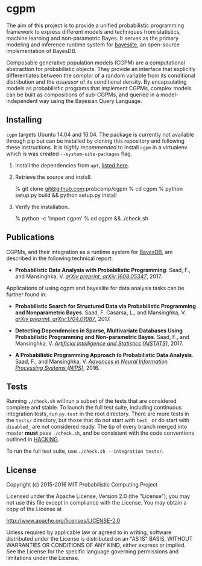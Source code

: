 # cgpm

The aim of this project is to provide a unified probabilistic programming
framework to express different models and techniques from statistics, machine
learning and non-parametric Bayes. It serves as the primary modeling and
inference runtime system for [bayeslite](https://github.com/probcomp/bayeslite),
an open-source implementation of BayesDB.

Composable generative population models (CGPM) are a computational abstraction
for probabilistic objects. They provide an interface that explicitly
differentiates between the _sampler_ of a random variable from its conditional
distribution and the _assessor_ of its conditional density. By encapsulating
models as probabilistic programs that implement CGPMs, complex models can be
built as compositions of sub-CGPMs, and queried in a model-independent way
using the Bayesian Query Language.

## Installing

`cgpm` targets Ubuntu 14.04 and 16.04. The package is currently not available
through pip but can be installed by cloning this repository and following these
instructions. It is _highly recommended_ to install `cgpm` in a virtualenv which
is was created `--system-site-packages` flag.

1. Install the dependencies from `apt`, [listed here](https://github.com/probcomp/cgpm/blob/master/docker/ubuntu1404#L4-L14).

2. Retrieve the source and install.

    % git clone git@github.com:probcomp/cgpm
    % cd cgpm
    % python setup.py build && python setup.py install

3. Verify the installation.

    % python -c 'import cgpm'
    % cd cgpm && ./check.sh

## Publications

CGPMs, and their integration as a runtime system for
[BayesDB](probcomp.csail.mit.edu/bayesdb/), are described in the following
technical report:

- __Probabilistic Data Analysis with Probabilistic Programming__.
Saad, F., and Mansinghka, V. [_arXiv preprint, arXiv:1608.05347_](https://arxiv.org/abs/1608.05347), 2017.

Applications of using cgpm and bayeslite for data analysis tasks can be further
found in:

- __Probabilistic Search for Structured Data via Probabilistic Programming and Nonparametric Bayes__.
Saad, F. Casarsa, L., and Mansinghka, V. [_arXiv preprint, arXiv:1704.01087_](https://arxiv.org/abs/1704.01087), 2017.

- __Detecting Dependencies in Sparse, Multivariate Databases Using Probabilistic Programming and Non-parametric Bayes__.
Saad, F., and Mansinghka, V. [_Artificial Intelligence and Statistics (AISTATS)_](http://proceedings.mlr.press/v54/saad17a.html), 2017.

- __A Probabilistic Programming Approach to Probabilistic Data Analysis__.
Saad, F., and Mansinghka, V. [_Advances in Neural Information Processing Systems (NIPS)_](https://papers.nips.cc/paper/6060-a-probabilistic-programming-approach-to-probabilistic-data-analysis.html), 2016.


## Tests

Running `./check.sh` will run a subset of the tests that are considered complete
and stable. To launch the full test suite, including continuous integration
tests, run `py.test` in the root directory. There are more tests in the `tests/`
directory, but those that do not start with `test_` or do start with `disabled_`
are not considered ready. The tip of every branch merged into master __must__
pass `./check.sh`, and be consistent with the code conventions outlined in
[HACKING](HACKING).

To run the full test suite, use `./check.sh --integration tests/`.

## License

Copyright (c) 2015-2016 MIT Probabilistic Computing Project

Licensed under the Apache License, Version 2.0 (the "License");
you may not use this file except in compliance with the License.
You may obtain a copy of the License at

   http://www.apache.org/licenses/LICENSE-2.0

Unless required by applicable law or agreed to in writing, software
distributed under the License is distributed on an "AS IS" BASIS,
WITHOUT WARRANTIES OR CONDITIONS OF ANY KIND, either express or implied.
See the License for the specific language governing permissions and
limitations under the License.
